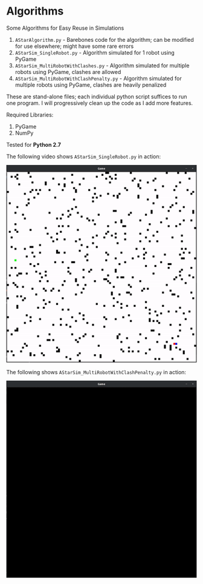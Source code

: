 # Algorithms
Some Algorithms for Easy Reuse in Simulations

1. `AStarAlgorithm.py` - Barebones code for the algorithm; can be modified for use elsewhere; might have some rare errors
2. `AStarSim_SingleRobot.py` - Algorithm simulated for 1 robot using PyGame
3. `AStarSim_MultiRobotWithClashes.py` - Algorithm simulated for multiple robots using PyGame, clashes are allowed
4. `AStarSim_MultiRobotWithClashPenalty.py` - Algorithm simulated for multiple robots using PyGame, clashes are heavily penalized

These are stand-alone files; each individual python script suffices to run one program. I will progressively clean up the code as I add more features.

Required Libraries:
1) PyGame
2) NumPy

Tested for **Python 2.7**

The following video shows `AStarSim_SingleRobot.py` in action:

![alt-text](https://github.com/ankurjay/Algorithms/blob/master/Capture_SingleRobot.gif)

The following shows `AStarSim_MultiRobotWithClashPenalty.py` in action:

![alt-text](https://github.com/ankurjay/Algorithms/blob/master/Capture_Multi.gif)

